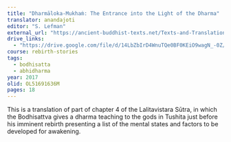 ```yaml
---
title: "Dharmāloka-Mukhaṁ: The Entrance into the Light of the Dharma"
translator: anandajoti
editor: "S. Lefman"
external_url: "https://ancient-buddhist-texts.net/Texts-and-Translations/Short-Pieces-in-Sanskrit/Dharmaloka-Mukham.htm"
drive_links:
  - "https://drive.google.com/file/d/14LbZbIrD4WnuTQe0BF0KEiO9wagN_-0Z/view?usp=drive_link"
course: rebirth-stories
tags:
  - bodhisatta
  - abhidharma
year: 2017
olid: OL51691636M
pages: 18
---
```


This is a translation of part of chapter 4 of the Lalitavistara Sūtra, in which the Bodhisattva gives a dharma teaching to the gods in Tushita just before his imminent rebirth presenting a list of the mental states and factors to be developed for awakening.
